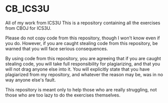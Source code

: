 # CB_ICS3U
All of my work from ICS3U
This is a repository containing all the exercises from CBOJ for ICS3U.

Please do not copy code from this repository, though I won't know even if you do. However, if you are caught stealing code from this repository, be warned that you will face serious consequences.

By using code from this repository, you are agreeing that if you are caught stealing code, you will take full responsibility for plagiarizing, and that you will not drag anyone else into it. You will explicitly state that you have plagiarized from my repository, and whatever the reason may be, was in no way anyone else's fault.

This repository is meant only to help those who are really struggling, not those who are too lazy to do the exercises themselves.
